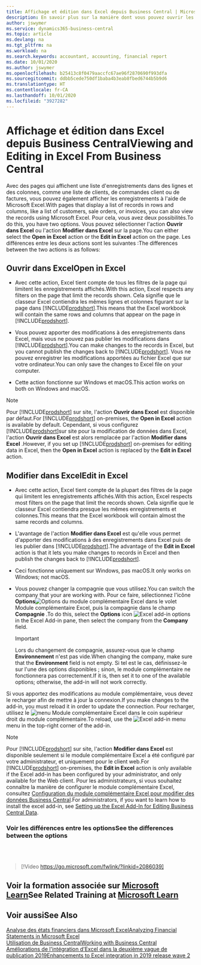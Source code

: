 ```yaml
---
title: Affichage et édition dans Excel depuis Business Central | Microsoft Docs
description: En savoir plus sur la manière dont vous pouvez ouvrir les pages dans Microsoft Excel à partir de Business Central pour une meilleure analyse de données.
author: jswymer
ms.service: dynamics365-business-central
ms.topic: article
ms.devlang: na
ms.tgt_pltfrm: na
ms.workload: na
ms.search.keywords: accountant, accounting, financial report
ms.date: 10/01/2020
ms.author: jswymer
ms.openlocfilehash: b25413c8f0479aaccfc67ae96f2870690f993dfa
ms.sourcegitcommit: ddbb5cede750df1baba4b3eab8fbed6744b5b9d6
ms.translationtype: HT
ms.contentlocale: fr-CA
ms.lasthandoff: 10/01/2020
ms.locfileid: "3927282"
---
```

# <a name="viewing-and-editing-in-excel-from-business-central"></a><span data-ttu-id="caa59-103">Affichage et édition dans Excel depuis Business Central</span><span class="sxs-lookup"><span data-stu-id="caa59-103">Viewing and Editing in Excel From Business Central</span></span>

<span data-ttu-id="caa59-104">Avec des pages qui affichent une liste d'enregistrements dans des lignes et des colonnes, comme une liste de clients, de commandes client ou de factures, vous pouvez également afficher les enregistrements à l'aide de Microsoft Excel.</span><span class="sxs-lookup"><span data-stu-id="caa59-104">With pages that display a list of records in rows and columns, like a list of customers, sale orders, or invoices, you can also view the records using Microsoft Excel.</span></span> <span data-ttu-id="caa59-105">Pour cela, vous avez deux possibilités.</span><span class="sxs-lookup"><span data-stu-id="caa59-105">To do this, you have two options.</span></span> <span data-ttu-id="caa59-106">Vous pouvez sélectionner l'action **Ouvrir dans Excel** ou l'action **Modifier dans Excel** sur la page.</span><span class="sxs-lookup"><span data-stu-id="caa59-106">You can either select the **Open in Excel** action or the **Edit in Excel** action on the page.</span></span> <span data-ttu-id="caa59-107">Les différences entre les deux actions sont les suivantes :</span><span class="sxs-lookup"><span data-stu-id="caa59-107">The differences between the two actions is as follows:</span></span>  

## <a name="open-in-excel"></a><span data-ttu-id="caa59-108">Ouvrir dans Excel</span><span class="sxs-lookup"><span data-stu-id="caa59-108">Open in Excel</span></span>

- <span data-ttu-id="caa59-109">Avec cette action, Excel tient compte de tous les filtres de la page qui limitent les enregistrements affichés.</span><span class="sxs-lookup"><span data-stu-id="caa59-109">With this action, Excel respects any filters on the page that limit the records shown.</span></span> <span data-ttu-id="caa59-110">Cela signifie que le classeur Excel contiendra les mêmes lignes et colonnes figurant sur la page dans [!INCLUDE[prodshort](includes/prodshort.md)].</span><span class="sxs-lookup"><span data-stu-id="caa59-110">This means that the Excel workbook will contain the same rows and columns that appear on the page in [!INCLUDE[prodshort](includes/prodshort.md)].</span></span>

- <span data-ttu-id="caa59-111">Vous pouvez apporter des modifications à des enregistrements dans Excel, mais vous ne pouvez pas publier les modifications dans [!INCLUDE[prodshort](includes/prodshort.md)].</span><span class="sxs-lookup"><span data-stu-id="caa59-111">You can make changes to the records in Excel, but you cannot publish the changes back to [!INCLUDE[prodshort](includes/prodshort.md)].</span></span> <span data-ttu-id="caa59-112">Vous ne pouvez enregistrer les modifications apportées au fichier Excel que sur votre ordinateur.</span><span class="sxs-lookup"><span data-stu-id="caa59-112">You can only save the changes to Excel file on your computer.</span></span>

- <span data-ttu-id="caa59-113">Cette action fonctionne sur Windows et macOS.</span><span class="sxs-lookup"><span data-stu-id="caa59-113">This action works on both on Windows and macOS.</span></span>

> [!NOTE]
> <span data-ttu-id="caa59-114">Pour [!INCLUDE[prodshort](includes/prodshort.md)] sur site, l'action **Ouvrir dans Excel** est disponible par défaut.</span><span class="sxs-lookup"><span data-stu-id="caa59-114">For [!INCLUDE[prodshort](includes/prodshort.md)] on-premises, the **Open in Excel** action is available by default.</span></span> <span data-ttu-id="caa59-115">Cependant, si vous configurez [!INCLUDE[prodshort](includes/prodshort.md)]sur site pour la modification de données dans Excel, l'action **Ouvrir dans Excel** est alors remplacée par l'action **Modifier dans Excel** .</span><span class="sxs-lookup"><span data-stu-id="caa59-115">However, if you set up [!INCLUDE[prodshort](includes/prodshort.md)] on-premises for editing data in Excel, then the **Open in Excel** action is replaced by the **Edit in Excel** action.</span></span>

## <a name="edit-in-excel"></a><span data-ttu-id="caa59-116">Modifier dans Excel</span><span class="sxs-lookup"><span data-stu-id="caa59-116">Edit in Excel</span></span>

- <span data-ttu-id="caa59-117">Avec cette action, Excel tient compte de la plupart des filtres de la page qui limitent les enregistrements affichés.</span><span class="sxs-lookup"><span data-stu-id="caa59-117">With this action, Excel respects most filters on the page that limit the records shown.</span></span> <span data-ttu-id="caa59-118">Cela signifie que le classeur Excel contiendra presque les mêmes enregistrements et colonnes.</span><span class="sxs-lookup"><span data-stu-id="caa59-118">This means that the Excel workbook will contain almost the same records and columns.</span></span>

- <span data-ttu-id="caa59-119">L'avantage de l'action **Modifier dans Excel** est qu'elle vous permet d'apporter des modifications à des enregistrements dans Excel puis de les publier dans [!INCLUDE[prodshort](includes/prodshort.md)].</span><span class="sxs-lookup"><span data-stu-id="caa59-119">The advantage of the **Edit in Excel** action is that it lets you make changes to records in Excel and then publish the changes back to [!INCLUDE[prodshort](includes/prodshort.md)].</span></span>

- <span data-ttu-id="caa59-120">Ceci fonctionne uniquement sur Windows, pas macOS.</span><span class="sxs-lookup"><span data-stu-id="caa59-120">It only works on Windows; not macOS.</span></span>

- <span data-ttu-id="caa59-121">Vous pouvez changer la compagnie que vous utilisez.</span><span class="sxs-lookup"><span data-stu-id="caa59-121">You can switch the company that your are working with.</span></span> <span data-ttu-id="caa59-122">Pour ce faire, sélectionnez l'icône **Options**![Options du module complémentaire Excel](media/cogwheel.png "Options du module complémentaire Excel") dans le volet Module complémentaire Excel, puis la compagnie dans le champ **Compagnie** .</span><span class="sxs-lookup"><span data-stu-id="caa59-122">To do this, select the **Options** icon ![Excel add-in options](media/cogwheel.png "Excel add-in options") in the Excel Add-in pane, then select the company from the **Company** field.</span></span>  

    > [!IMPORTANT]
    > <span data-ttu-id="caa59-123">Lors du changement de compagnie, assurez-vous que le champ **Environnement** n'est pas vide.</span><span class="sxs-lookup"><span data-stu-id="caa59-123">When changing the company, make sure that the **Environment** field is not empty.</span></span> <span data-ttu-id="caa59-124">Si tel est le cas, définissez-le sur l'une des options disponibles ; sinon, le module complémentaire ne fonctionnera pas correctement.</span><span class="sxs-lookup"><span data-stu-id="caa59-124">If it is, then set it to one of the available options; otherwise, the add-in will not work correctly.</span></span>  

<span data-ttu-id="caa59-125">Si vous apportez des modifications au module complémentaire, vous devez le recharger afin de mettre à jour la connexion.</span><span class="sxs-lookup"><span data-stu-id="caa59-125">If you make changes to the add-in, you must reload it in order to update the connection.</span></span> <span data-ttu-id="caa59-126">Pour recharger, utilisez le ![menu Module complémentaire Excel](media/excel-addin-menu.png "Menu Module complémentaire Excel") dans le coin supérieur droit du module complémentaire.</span><span class="sxs-lookup"><span data-stu-id="caa59-126">To reload, use the ![Excel add-in menu](media/excel-addin-menu.png "Excel add-in menu") menu in the top-right corner of the add-in.</span></span>

> [!NOTE]
> <span data-ttu-id="caa59-127">Pour [!INCLUDE[prodshort](includes/prodshort.md)] sur site, l'action **Modifier dans Excel** est disponible seulement si le module complémentaire Excel a été configuré par votre administrateur, et uniquement pour le client web.</span><span class="sxs-lookup"><span data-stu-id="caa59-127">For [!INCLUDE[prodshort](includes/prodshort.md)] on-premises, the **Edit in Excel** action is only available if the Excel add-in has been configured by your administrator, and only available for the Web client.</span></span> <span data-ttu-id="caa59-128">Pour les administrateurs, si vous souhaitez connaître la manière de configurer le module complémentaire Excel, consultez [Configuration du module complémentaire Excel pour modifier des données Business Central](/dynamics365/business-central/dev-itpro/administration/configuring-excel-addin).</span><span class="sxs-lookup"><span data-stu-id="caa59-128">For administrators, if you want to learn how to install the excel add-in, see [Setting up the Excel Add-In for Editing Business Central Data](/dynamics365/business-central/dev-itpro/administration/configuring-excel-addin).</span></span>

### <a name="see-the-differences-between-the-options"></a><span data-ttu-id="caa59-129">Voir les différences entre les options</span><span class="sxs-lookup"><span data-stu-id="caa59-129">See the differences between the options</span></span>
<br><br>  

> [!Video https://go.microsoft.com/fwlink/?linkid=2086039]

## <a name="see-related-training-at-microsoft-learn"></a><span data-ttu-id="caa59-130">Voir la formation associée sur [Microsoft Learn](/learn/modules/configure-powerbi-excel-dynamics-365-business-central/index)</span><span class="sxs-lookup"><span data-stu-id="caa59-130">See Related Training at [Microsoft Learn](/learn/modules/configure-powerbi-excel-dynamics-365-business-central/index)</span></span>

## <a name="see-also"></a><span data-ttu-id="caa59-131">Voir aussi</span><span class="sxs-lookup"><span data-stu-id="caa59-131">See Also</span></span>

[<span data-ttu-id="caa59-132">Analyse des états financiers dans Microsoft Excel</span><span class="sxs-lookup"><span data-stu-id="caa59-132">Analyzing Financial Statements in Microsoft Excel</span></span>](finance-analyze-excel.md)  
[<span data-ttu-id="caa59-133">Utilisation de Business Central</span><span class="sxs-lookup"><span data-stu-id="caa59-133">Working with Business Central</span></span>](ui-work-product.md)  
[<span data-ttu-id="caa59-134">Améliorations de l'intégration d'Excel dans la deuxième vague de publication 2019</span><span class="sxs-lookup"><span data-stu-id="caa59-134">Enhancements to Excel integration in 2019 release wave 2</span></span>](/dynamics365-release-plan/2019wave2/dynamics365-business-central/enhancements-excel-integration)  
